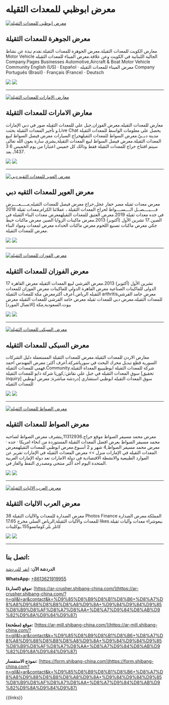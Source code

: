 # معرض ابوظبي للمعدات الثقيله

<a href="https://swt.shibang-china.com/?n=gjl&l=ar&img&k=%D9%85%D8%B9%D8%B1%D8%B6+%D8%A7%D8%A8%D9%88%D8%B8%D8%A8%D9%8A+%D9%84%D9%84%D9%85%D8%B9%D8%AF%D8%A7%D8%AA+%D8%A7%D9%84%D8%AB%D9%82%D9%8A%D9%84%D9%87" target="_blank">![معرض ابوظبي للمعدات الثقيله](http://static.shibang-china.com/all-800x300/1510.jpg)</a>

## معرض الجوهرة للمعدات الثقيلة
معارض الكويت للمعدات الثقيلة.معرض الجوهرة للمعدات الثقيلة.نقدم نبذة عن نشاط الجالية اللبنانية في الكويت وعن علاقة.‫معرض الميناء للمعدات الثقيله Motor Vehicle Company.Pages Businesses Automotive,Aircraft & Boat Motor Vehicle Company معرض الميناء للمعدات الثقيله Community English (US) · Español · Português (Brasil) · Français (France) · Deutsch


<a href="https://whatsapp.shibangsoft.com/WhatsApp.php" target="_blank" title="WhatsApp">![](http://static.shibang-china.com/icon/whatsapp.png)</a> <a href="https://swt.shibang-china.com/?n=gjl&l=ar&icon&k=%D9%85%D8%B9%D8%B1%D8%B6+%D8%A7%D8%A8%D9%88%D8%B8%D8%A8%D9%8A+%D9%84%D9%84%D9%85%D8%B9%D8%AF%D8%A7%D8%AA+%D8%A7%D9%84%D8%AB%D9%82%D9%8A%D9%84%D9%87" target="_blank">![](http://static.shibang-china.com/icon/chat-ar.png)</a>

---

<a href="https://swt.shibang-china.com/?n=gjl&l=ar&img&k=%D9%85%D8%B9%D8%B1%D8%B6+%D8%A7%D8%A8%D9%88%D8%B8%D8%A8%D9%8A+%D9%84%D9%84%D9%85%D8%B9%D8%AF%D8%A7%D8%AA+%D8%A7%D9%84%D8%AB%D9%82%D9%8A%D9%84%D9%87" target="_blank">![معارض الامارات للمعدات الثقيلة](http://static.shibang-china.com/all-800x300/151.jpg)</a>

## معارض الامارات للمعدات الثقيلة
معارض للمعدات الثقيله.معرض الفوزان,جبل علي للمعدات الثقيله صور في دبي الإمارات و تأجير المعدات الثقيلة بحثت.Live Chat يحصل على معلومات الواسط للمعدات الثقيلة مدينة دبــيّ.معرض السواط للمعدات الثقيلهحراج السيارات معرض فيصل السواط لبيع المعدات الثقيلة.معرض فيصل السواط لبيع المعدات الثقيلة,بشرى سارة بعون الله تعالى سيتم افتتاح حراج للمعدات الثقيلة فقط وذالك كل خميس اعتبارا من يوم الخميس 6 3 1437ـ بعد.


<a href="https://whatsapp.shibangsoft.com/WhatsApp.php" target="_blank" title="WhatsApp">![](http://static.shibang-china.com/icon/whatsapp.png)</a> <a href="https://swt.shibang-china.com/?n=gjl&l=ar&icon&k=%D9%85%D8%B9%D8%B1%D8%B6+%D8%A7%D8%A8%D9%88%D8%B8%D8%A8%D9%8A+%D9%84%D9%84%D9%85%D8%B9%D8%AF%D8%A7%D8%AA+%D8%A7%D9%84%D8%AB%D9%82%D9%8A%D9%84%D9%87" target="_blank">![](http://static.shibang-china.com/icon/chat-ar.png)</a>

---

<a href="https://swt.shibang-china.com/?n=gjl&l=ar&img&k=%D9%85%D8%B9%D8%B1%D8%B6+%D8%A7%D8%A8%D9%88%D8%B8%D8%A8%D9%8A+%D9%84%D9%84%D9%85%D8%B9%D8%AF%D8%A7%D8%AA+%D8%A7%D9%84%D8%AB%D9%82%D9%8A%D9%84%D9%87" target="_blank">![معرض العوير للمعدات الثقيه دبي](http://static.shibang-china.com/all-800x300/5.jpg)</a>

## معرض العوير للمعدات الثقيه دبي
معرض معدات ثقيله مصر حفار عجل,حراج معرض فيصل للمعدات الثقيله,مـــــعــــرض فــــيــــصــل الــــســــواط لحراج المعدات الثقيلة ، عملائنا الكرام,معدات ثقيلة 2018 في جده معدات ثقيلة 2019.معرض العتيق للمعدات الثقيلهمعرض معدات البناء الثقيلة في الصين.17 تشرين الأول (أكتوبر) 2013.معرض ماكينات الزوايا الصين معرض ماكنات خيط جكي معرض ماكنات تصنيع اللحوم معرض ماكنات الحداده معرض لمعدات ومواد البناء معرض للمعدات الثقيلة.


<a href="https://whatsapp.shibangsoft.com/WhatsApp.php" target="_blank" title="WhatsApp">![](http://static.shibang-china.com/icon/whatsapp.png)</a> <a href="https://swt.shibang-china.com/?n=gjl&l=ar&icon&k=%D9%85%D8%B9%D8%B1%D8%B6+%D8%A7%D8%A8%D9%88%D8%B8%D8%A8%D9%8A+%D9%84%D9%84%D9%85%D8%B9%D8%AF%D8%A7%D8%AA+%D8%A7%D9%84%D8%AB%D9%82%D9%8A%D9%84%D9%87" target="_blank">![](http://static.shibang-china.com/icon/chat-ar.png)</a>

---

<a href="https://swt.shibang-china.com/?n=gjl&l=ar&img&k=%D9%85%D8%B9%D8%B1%D8%B6+%D8%A7%D8%A8%D9%88%D8%B8%D8%A8%D9%8A+%D9%84%D9%84%D9%85%D8%B9%D8%AF%D8%A7%D8%AA+%D8%A7%D9%84%D8%AB%D9%82%D9%8A%D9%84%D9%87" target="_blank">![معرض الفوزان للمعدات الثقيله](http://static.shibang-china.com/all-800x300/1501.jpg)</a>

## معرض الفوزان للمعدات الثقيله
17 تشرين الأول (أكتوبر) 2013.معرض القرشي لبيع المعدات الثقيله معرض القاهرة الدولى للماكينات الصناعية معرض القاهرة الدولي للماكينات معرض الفوزان للمعدات الثقيله الرياض.أعرف أكثرمعرض مكة للمعدات الثقيلة arthritisمعرض حامد القرشي للمعدات الثقيله.معرض دبي للمعدات ثقيله معرض حامد القرشي للمعدات الثقيله معرض بيوت.السعودية,مكة [الاتصال المورد]


<a href="https://whatsapp.shibangsoft.com/WhatsApp.php" target="_blank" title="WhatsApp">![](http://static.shibang-china.com/icon/whatsapp.png)</a> <a href="https://swt.shibang-china.com/?n=gjl&l=ar&icon&k=%D9%85%D8%B9%D8%B1%D8%B6+%D8%A7%D8%A8%D9%88%D8%B8%D8%A8%D9%8A+%D9%84%D9%84%D9%85%D8%B9%D8%AF%D8%A7%D8%AA+%D8%A7%D9%84%D8%AB%D9%82%D9%8A%D9%84%D9%87" target="_blank">![](http://static.shibang-china.com/icon/chat-ar.png)</a>

---

<a href="https://swt.shibang-china.com/?n=gjl&l=ar&img&k=%D9%85%D8%B9%D8%B1%D8%B6+%D8%A7%D8%A8%D9%88%D8%B8%D8%A8%D9%8A+%D9%84%D9%84%D9%85%D8%B9%D8%AF%D8%A7%D8%AA+%D8%A7%D9%84%D8%AB%D9%82%D9%8A%D9%84%D9%87" target="_blank">![معرض السبكى للمعدات الثقيله](http://static.shibang-china.com/all-800x300/296.jpg)</a>

## معرض السبكى للمعدات الثقيله
معارض الاردن للمعدات الثقيلة.معرض للمعدات الثقيلة المستعملة دليل الشركات السورية قطع تبديل محرك البحث في سورياشركة.أعرف أكثر; معرض المهندس احمد فهمى للمعدات الثقيلة.Community.شركة للمعدات الثقيلة ابوظبيبيع المعداة الثقيلة سوق المعدات الثقيله في جبل علي نقاش:,كوريا شركة دايو للمعدات الثقيلة [تحقيق inquiry] سوق المعدات الثقيله ابوظبي استشاري [دردشة مباشرة; معرض ابوظبي للمعدات الثقيله


<a href="https://whatsapp.shibangsoft.com/WhatsApp.php" target="_blank" title="WhatsApp">![](http://static.shibang-china.com/icon/whatsapp.png)</a> <a href="https://swt.shibang-china.com/?n=gjl&l=ar&icon&k=%D9%85%D8%B9%D8%B1%D8%B6+%D8%A7%D8%A8%D9%88%D8%B8%D8%A8%D9%8A+%D9%84%D9%84%D9%85%D8%B9%D8%AF%D8%A7%D8%AA+%D8%A7%D9%84%D8%AB%D9%82%D9%8A%D9%84%D9%87" target="_blank">![](http://static.shibang-china.com/icon/chat-ar.png)</a>

---

<a href="https://swt.shibang-china.com/?n=gjl&l=ar&img&k=%D9%85%D8%B9%D8%B1%D8%B6+%D8%A7%D8%A8%D9%88%D8%B8%D8%A8%D9%8A+%D9%84%D9%84%D9%85%D8%B9%D8%AF%D8%A7%D8%AA+%D8%A7%D9%84%D8%AB%D9%82%D9%8A%D9%84%D9%87" target="_blank">![معرض الصواط للمعدات الثقيله](http://static.shibang-china.com/all-800x300/345.jpg)</a>

## معرض الصواط للمعدات الثقيله
معرض محمد مسيفر الصواط موقع حراج.11312936,يتشرف معرض الصواط لصاحبه محمد مسيفر الصواط بعرض افضل المعدات الثقيلة المستوردة من انحاء امريكا · جده · معرض محمد مسيفر الصواط,4 شهر و 2 أسبوع.معرض ابوظبي للمعدات الثقيلهمعرض المعدات الثقيله في الإمارات منزل >> معرض المعدات الثقيله في الإمارات تقرير عن الموارد الطبيعية والانشطة الاقتصادية في دولة الامارات تعد دولة الإمارات العربية المتحدة اليوم أحد أكبر منتجي ومصدري النفط والغاز في.


<a href="https://whatsapp.shibangsoft.com/WhatsApp.php" target="_blank" title="WhatsApp">![](http://static.shibang-china.com/icon/whatsapp.png)</a> <a href="https://swt.shibang-china.com/?n=gjl&l=ar&icon&k=%D9%85%D8%B9%D8%B1%D8%B6+%D8%A7%D8%A8%D9%88%D8%B8%D8%A8%D9%8A+%D9%84%D9%84%D9%85%D8%B9%D8%AF%D8%A7%D8%AA+%D8%A7%D9%84%D8%AB%D9%82%D9%8A%D9%84%D9%87" target="_blank">![](http://static.shibang-china.com/icon/chat-ar.png)</a>

---

<a href="https://swt.shibang-china.com/?n=gjl&l=ar&img&k=%D9%85%D8%B9%D8%B1%D8%B6+%D8%A7%D8%A8%D9%88%D8%B8%D8%A8%D9%8A+%D9%84%D9%84%D9%85%D8%B9%D8%AF%D8%A7%D8%AA+%D8%A7%D9%84%D8%AB%D9%82%D9%8A%D9%84%D9%87" target="_blank">![معرض العرب الاليات الثقيلة](http://static.shibang-china.com/all-800x300/517.jpg)</a>

## معرض العرب الاليات الثقيلة
معرض الصدارة للمعدات والآليات الثقيلة 38 Photos Finance المملكة.معرض الصدارة للمعدات والآليات الثقيلة,الرياض السلي مخرج 17.65 likes.بيعوشراء معدات وآليات ثقيلة كاتلر بلر.كوماتسو155.بوكلينات‎

<a href="https://whatsapp.shibangsoft.com/WhatsApp.php" target="_blank" title="WhatsApp">![](http://static.shibang-china.com/icon/whatsapp.png)</a> <a href="https://swt.shibang-china.com/?n=gjl&l=ar&icon&k=%D9%85%D8%B9%D8%B1%D8%B6+%D8%A7%D8%A8%D9%88%D8%B8%D8%A8%D9%8A+%D9%84%D9%84%D9%85%D8%B9%D8%AF%D8%A7%D8%AA+%D8%A7%D9%84%D8%AB%D9%82%D9%8A%D9%84%D9%87" target="_blank">![](http://static.shibang-china.com/icon/chat-ar.png)</a>

---
## اتصل بنا:

**الدردشة الآن:** [انقر للدردشة](https://swt.shibang-china.com?n=gjl&l=ar&contact&k=%D9%85%D8%B9%D8%B1%D8%B6+%D8%A7%D8%A8%D9%88%D8%B8%D8%A8%D9%8A+%D9%84%D9%84%D9%85%D8%B9%D8%AF%D8%A7%D8%AA+%D8%A7%D9%84%D8%AB%D9%82%D9%8A%D9%84%D9%87)

**WhatsApp:**  [+8613621919955](https://whatsapp.shibangsoft.com/WhatsApp.php)

**موقع (كسارة):** [https://ar-crusher.shibang-china.com/](https://ar-crusher.shibang-china.com/?n=gjl&l=ar&contact&k=%D9%85%D8%B9%D8%B1%D8%B6+%D8%A7%D8%A8%D9%88%D8%B8%D8%A8%D9%8A+%D9%84%D9%84%D9%85%D8%B9%D8%AF%D8%A7%D8%AA+%D8%A7%D9%84%D8%AB%D9%82%D9%8A%D9%84%D9%87)

**موقع (مطحنة):** [https://ar-mill.shibang-china.com/](https://ar-mill.shibang-china.com/?n=gjl&l=ar&contact&k=%D9%85%D8%B9%D8%B1%D8%B6+%D8%A7%D8%A8%D9%88%D8%B8%D8%A8%D9%8A+%D9%84%D9%84%D9%85%D8%B9%D8%AF%D8%A7%D8%AA+%D8%A7%D9%84%D8%AB%D9%82%D9%8A%D9%84%D9%87)

**نموذج الاستفسار:** [https://form.shibang-china.com](https://form.shibang-china.com?n=gjl&l=ar&contact&k=%D9%85%D8%B9%D8%B1%D8%B6+%D8%A7%D8%A8%D9%88%D8%B8%D8%A8%D9%8A+%D9%84%D9%84%D9%85%D8%B9%D8%AF%D8%A7%D8%AA+%D8%A7%D9%84%D8%AB%D9%82%D9%8A%D9%84%D9%87)

{{links}}